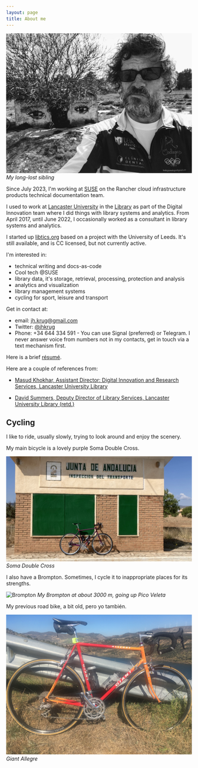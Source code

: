 ```yaml
---
layout: page
title: About me
---
```


[![My long-lost sibling](/public/images/jhk.jpg "Mylong-lost sibling")](/public/images/jhk.jpg) _My long-lost sibling_

Since July 2023, I'm working at [SUSE](https://suse.com) on the Rancher cloud infrastructure products technical documentation team.

I used to work at [Lancaster University](http://www.lancaster.ac.uk) in the
[Library](http://lancaster.ac.uk/library) as part of the Digital Innovation
team where I did things with library systems and analytics. From April 2017,
until June 2022, I occasionally worked as a consultant in library systems and
analytics.

I started up [libtics.org](https://libtics.netlify.app) based on a project with the
University of Leeds. It's still available, and is CC licensed, but not
currently active.

I'm interested in:

- technical writing and docs-as-code
- Cool tech @SUSE
- library data, it's storage, retrieval, processing, protection and
  analysis
- analytics and visualization
- library management systems
- cycling for sport, leisure and transport

Get in contact at:

- email: [jh.krug@gmail.com](mailto:jh.krug@gmail.com)
- Twitter: [@jhkrug](https://twitter.com/jhkrug)
- Phone: +34 644 334 591 - You can use Signal (preferred) or Telegram.
  I never answer voice from numbers not in my contacts, get in
  touch via a text mechanism first.

Here is a brief [résumé](/public/john-krug-r.pdf).

Here are a couple of references from:

- [Masud Khokhar, Assistant Director: Digital
  Innovation and Research Services, Lancaster University
  Library](/public/references/MK-JK-ref.pdf)

- [David Summers, Deputy Director of Library Services, Lancaster
  University Library (retd.)](/public/references/DS-JK-ref.pdf)

## Cycling

I like to ride, usually slowly, trying to look around and enjoy the scenery.

My main bicycle is a lovely purple Soma Double Cross.

![Soma Double Cross](/public/images/sdc.jpg "Soma Double Cross")
_Soma Double Cross_

I also have a Brompton. Sometimes, I cycle it to inappropriate places for its strengths.

![Brompton](/public/images/brompton.jpg "My Brompton at about 3000 m, going up Pico Veleta")
_My Brompton at about 3000 m, going up Pico Veleta_

My previous road bike, a bit old, pero yo también.

![Giant Allegre](/public/images/allegre.jpg "Giant Allegre")
_Giant Allegre_
